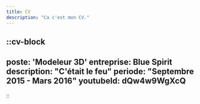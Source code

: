 ```yaml
---
title: CV
description: "Ca c'est mon CV."
---
```


::cv-block
---
poste: 'Modeleur 3D'
entreprise: Blue Spirit
description: "C'était le feu"
periode: "Septembre 2015 - Mars 2016"
youtubeId: dQw4w9WgXcQ
---

::
